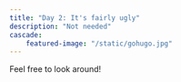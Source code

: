 ```yaml
---
title: "Day 2: It's fairly ugly"
description: "Not needed"
cascade:
    featured-image: "/static/gohugo.jpg"
---
```


Feel free to look around!